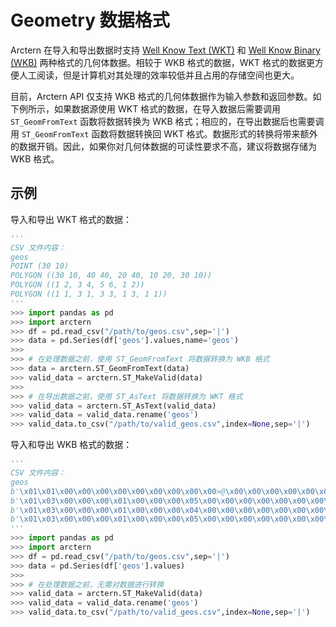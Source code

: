 # Geometry 数据格式

Arctern 在导入和导出数据时支持 [Well Know Text (WKT)](https://en.wikipedia.org/wiki/Well-known_text_representation_of_geometry) 和 [Well Know Binary (WKB)](https://en.wikipedia.org/wiki/Well-known_text_representation_of_geometry#Well-known_binary) 两种格式的几何体数据。相较于 WKB 格式的数据，WKT 格式的数据更方便人工阅读，但是计算机对其处理的效率较低并且占用的存储空间也更大。

目前，Arctern API 仅支持 WKB 格式的几何体数据作为输入参数和返回参数。如下例所示，如果数据源使用 WKT 格式的数据，在导入数据后需要调用 `ST_GeomFromText` 函数将数据转换为 WKB 格式；相应的，在导出数据后也需要调用 `ST_GeomFromText` 函数将数据转换回 WKT 格式。数据形式的转换将带来额外的数据开销。因此，如果你对几何体数据的可读性要求不高，建议将数据存储为 WKB 格式。

## 示例

导入和导出 WKT 格式的数据：

```python
'''
CSV 文件内容：
geos
POINT (30 10)
POLYGON ((30 10, 40 40, 20 40, 10 20, 30 10))
POLYGON ((1 2, 3 4, 5 6, 1 2))
POLYGON ((1 1, 3 1, 3 3, 1 3, 1 1))
'''
>>> import pandas as pd
>>> import arctern
>>> df = pd.read_csv("/path/to/geos.csv",sep='|')
>>> data = pd.Series(df['geos'].values,name='geos')
>>>
>>> # 在处理数据之前，使用 ST_GeomFromText 将数据转换为 WKB 格式
>>> data = arctern.ST_GeomFromText(data)
>>> valid_data = arctern.ST_MakeValid(data)
>>>
>>> # 在导出数据之前，使用 ST_AsText 将数据转换为 WKT 格式
>>> valid_data = arctern.ST_AsText(valid_data)
>>> valid_data = valid_data.rename('geos')
>>> valid_data.to_csv("/path/to/valid_geos.csv",index=None,sep='|')
```

导入和导出 WKB 格式的数据：
```python
'''
CSV 文件内容：
geos
b'\x01\x01\x00\x00\x00\x00\x00\x00\x00\x00\x00>@\x00\x00\x00\x00\x00\x00$@'
b'\x01\x03\x00\x00\x00\x01\x00\x00\x00\x05\x00\x00\x00\x00\x00\x00\x00\x00\x00>@\x00\x00\x00\x00\x00\x00$@\x00\x00\x00\x00\x00\x00D@\x00\x00\x00\x00\x00\x00D@\x00\x00\x00\x00\x00\x004@\x00\x00\x00\x00\x00\x00D@\x00\x00\x00\x00\x00\x00$@\x00\x00\x00\x00\x00\x004@\x00\x00\x00\x00\x00\x00>@\x00\x00\x00\x00\x00\x00$@'
b'\x01\x03\x00\x00\x00\x01\x00\x00\x00\x04\x00\x00\x00\x00\x00\x00\x00\x00\x00\xf0?\x00\x00\x00\x00\x00\x00\x00@\x00\x00\x00\x00\x00\x00\x08@\x00\x00\x00\x00\x00\x00\x10@\x00\x00\x00\x00\x00\x00\x14@\x00\x00\x00\x00\x00\x00\x18@\x00\x00\x00\x00\x00\x00\xf0?\x00\x00\x00\x00\x00\x00\x00@'
b'\x01\x03\x00\x00\x00\x01\x00\x00\x00\x05\x00\x00\x00\x00\x00\x00\x00\x00\x00\xf0?\x00\x00\x00\x00\x00\x00\xf0?\x00\x00\x00\x00\x00\x00\x08@\x00\x00\x00\x00\x00\x00\xf0?\x00\x00\x00\x00\x00\x00\x08@\x00\x00\x00\x00\x00\x00\x08@\x00\x00\x00\x00\x00\x00\xf0?\x00\x00\x00\x00\x00\x00\x08@\x00\x00\x00\x00\x00\x00\xf0?\x00\x00\x00\x00\x00\x00\xf0?'
'''
>>> import pandas as pd
>>> import arctern
>>> df = pd.read_csv("/path/to/geos.csv",sep='|')
>>> data = pd.Series(df['geos'].values)
>>>
>>> # 在处理数据之前，无需对数据进行转换
>>> valid_data = arctern.ST_MakeValid(data)
>>> valid_data = valid_data.rename('geos')
>>> valid_data.to_csv("/path/to/valid_geos.csv",index=None,sep='|')
```
